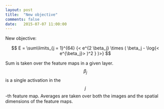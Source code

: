 ```yaml
---
layout: post
title:  "New objective"
comments: false
date:   2015-07-07 11:00:00
---
```


New objective:

$$ E = \sum\limits_{j = 1}^{64} {< e^{2 \beta_j} \times ( \beta_j - \log{< e^{\beta_j}> )^2 } )>} $$

Sum is taken over the feature maps in a given layer. $$ \beta_j $$ is a single activation in the $$ j $$-th feature map. Averages are taken over both the images and the spatial dimensions of the feature maps.
